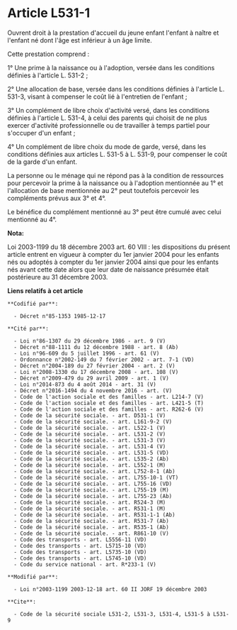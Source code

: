# Article L531-1

Ouvrent droit à la prestation d'accueil du jeune enfant l'enfant à naître et l'enfant né dont l'âge est inférieur à un âge
limite.

Cette prestation comprend :

1° Une prime à la naissance ou à l'adoption, versée dans les conditions définies à l'article L. 531-2 ;

2° Une allocation de base, versée dans les conditions définies à l'article L. 531-3, visant à compenser le coût lié à
l'entretien de l'enfant ;

3° Un complément de libre choix d'activité versé, dans les conditions définies à l'article L. 531-4, à celui des parents qui
choisit de ne plus exercer d'activité professionnelle ou de travailler à temps partiel pour s'occuper d'un enfant ;

4° Un complément de libre choix du mode de garde, versé, dans les conditions définies aux articles L. 531-5 à L. 531-9, pour
compenser le coût de la garde d'un enfant.

La personne ou le ménage qui ne répond pas à la condition de ressources pour percevoir la prime à la naissance ou à
l'adoption mentionnée au 1° et l'allocation de base mentionnée au 2° peut toutefois percevoir les compléments prévus aux 3°
et 4°.

Le bénéfice du complément mentionné au 3° peut être cumulé avec celui mentionné au 4°.

**Nota:**

Loi 2003-1199 du 18 décembre 2003 art. 60 VIII : les dispositions du présent article entrent en vigueur à compter du 1er
janvier 2004 pour les enfants nés ou adoptés à compter du 1er janvier 2004 ainsi que pour les enfants nés avant cette date
alors que leur date de naissance présumée était postérieure au 31 décembre 2003.

**Liens relatifs à cet article**

	**Codifié par**:

	  - Décret n°85-1353 1985-12-17

	**Cité par**:

	  - Loi n°86-1307 du 29 décembre 1986 - art. 9 (V)
	  - Décret n°88-1111 du 12 décembre 1988 - art. 8 (Ab)
	  - Loi n°96-609 du 5 juillet 1996 - art. 61 (V)
	  - Ordonnance n°2002-149 du 7 février 2002 - art. 7-1 (VD)
	  - Décret n°2004-189 du 27 février 2004 - art. 2 (V)
	  - Loi n°2008-1330 du 17 décembre 2008 - art. 108 (V)
	  - Décret n°2009-479 du 29 avril 2009 - art. 1 (V)
	  - Loi n°2014-873 du 4 août 2014 - art. 31 (V)
	  - Décret n°2016-1494 du 4 novembre 2016 - art. (V)
	  - Code de l'action sociale et des familles - art. L214-7 (V)
	  - Code de l'action sociale et des familles - art. L421-5 (T)
	  - Code de l'action sociale et des familles - art. R262-6 (V)
	  - Code de la sécurité sociale. - art. D531-1 (V)
	  - Code de la sécurité sociale. - art. L161-9-2 (V)
	  - Code de la sécurité sociale. - art. L522-1 (V)
	  - Code de la sécurité sociale. - art. L531-2 (V)
	  - Code de la sécurité sociale. - art. L531-3 (V)
	  - Code de la sécurité sociale. - art. L531-4 (V)
	  - Code de la sécurité sociale. - art. L531-5 (VD)
	  - Code de la sécurité sociale. - art. L535-2 (Ab)
	  - Code de la sécurité sociale. - art. L552-1 (M)
	  - Code de la sécurité sociale. - art. L752-8-1 (Ab)
	  - Code de la sécurité sociale. - art. L755-10-1 (VT)
	  - Code de la sécurité sociale. - art. L755-16 (VD)
	  - Code de la sécurité sociale. - art. L755-19 (M)
	  - Code de la sécurité sociale. - art. L755-23 (Ab)
	  - Code de la sécurité sociale. - art. R524-3 (M)
	  - Code de la sécurité sociale. - art. R531-1 (M)
	  - Code de la sécurité sociale. - art. R531-1-1 (Ab)
	  - Code de la sécurité sociale. - art. R531-7 (Ab)
	  - Code de la sécurité sociale. - art. R535-1 (Ab)
	  - Code de la sécurité sociale. - art. R861-10 (V)
	  - Code des transports - art. L5556-11 (VD)
	  - Code des transports - art. L5715-10 (VD)
	  - Code des transports - art. L5735-10 (VD)
	  - Code des transports - art. L5745-10 (VD)
	  - Code du service national - art. R*233-1 (V)

	**Modifié par**:

	  - Loi n°2003-1199 2003-12-18 art. 60 II JORF 19 décembre 2003

	**Cite**:

	  - Code de la sécurité sociale L531-2, L531-3, L531-4, L531-5 à L531-9
